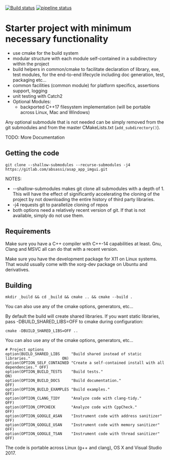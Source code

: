 [![Build status](https://ci.appveyor.com/api/projects/status/fbqox338lae708fq?svg=true)](https://ci.appveyor.com/project/abdes/asap)
[![pipeline status](https://gitlab.com/absassi/asap/badges/master/pipeline.svg)](https://gitlab.com/absassi/asap/commits/master)

# Starter project with minimum necessary functionality
  - use cmake for the build system
  - modular structure with each module self-contained in a subdirectory within
    the project
  - build helpers in common/cmake to facilitate declaration of library, exe, 
    test modules, for the end-to-end lifecycle including doc generation, test,
    packaging etc...
  - common facilities (common module) for platform specifics, assertions
    support, logging
  - unit testing with Catch2
  - Optional Modules:
    - backported C++17 filesystem implementation (will be portable across Linux, Mac
      and Windows)

Any optional submodule that is not needed can be simply removed from the git submodules
and from the master CMakeLists.txt (`add_subdirectory()`).

TODO: More Documentation

## Getting the code
```
git clone --shallow-submodules --recurse-submodules -j4 https://gitlab.com/absassi/asap_app_imgui.git
```

NOTES:
  - --shallow-submodules makes git clone all submodules with a depth of 1. This will have
    the effect of significantly accelerating the cloning of the project by not downloading
    the entire history of third party libraries.
  - -j4 requests git to parallelize cloning of repos
  - both options need a relatively recent version of git. If that is not available, simply
    do not use them.

## Requirements
Make sure you have a C++ compiler with C++-14 capabilities at least. Gnu, Clang and MSVC
all can do that with a recent version.

Make sure you have the development package for X11 on Linux systems. That would usually
come with the xorg-dev package on Ubuntu and derivatives.


## Building
```
mkdir _build && cd _build && cmake .. && cmake --build .
```
You can also use any of the cmake options, generators, etc...

By default the build will create shared libraries. If you want static libraries, pass
-DBUILD_SHARED_LIBS=OFF to cmake during configuration:
```
cmake -DBUILD_SHARED_LIBS=OFF ..
```

You can also use any of the cmake options, generators, etc...


```
# Project options
option(BUILD_SHARED_LIBS     "Build shared instead of static libraries."              ON)
option(OPTION_SELF_CONTAINED "Create a self-contained install with all dependencies." OFF)
option(OPTION_BUILD_TESTS    "Build tests."                                           ON)
option(OPTION_BUILD_DOCS     "Build documentation."                                   OFF)
option(OPTION_BUILD_EXAMPLES "Build examples."                                        OFF)
option(OPTION_CLANG_TIDY     "Analyze code with clang-tidy."                          OFF)
option(OPTION_CPPCHECK       "Analyze code with CppCheck."                            OFF)
option(OPTION_GOOGLE_ASAN    "Instrument code with address sanitizer"                 OFF)
option(OPTION_GOOGLE_USAN    "Instrument code with memory sanitizer"                  OFF)
option(OPTION_GOOGLE_TSAN    "Instrument code with thread sanitizer"                  OFF)
```

The code is portable across Linux (g++ and clang), OS X and Visual Studio 2017.

